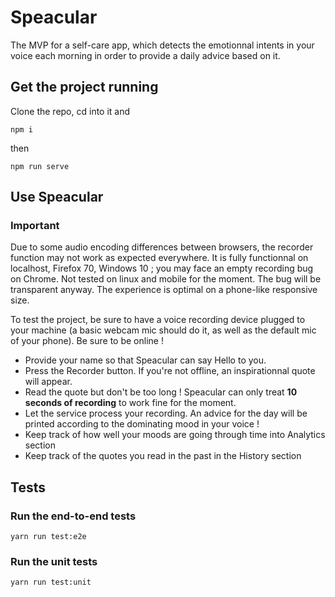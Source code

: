 # Speacular

The MVP for a self-care app, which detects the emotionnal intents in your voice each morning in order to provide a daily advice based on it.

## Get the project running
Clone the repo, cd into it and
```
npm i
```
then 
```
npm run serve
```
## Use Speacular

### Important

Due to some audio encoding differences between browsers, the recorder function may not work as expected everywhere. It is fully functionnal on localhost, Firefox 70, Windows 10 ; you may face an empty recording bug on Chrome. Not tested on linux and mobile for the moment. The bug will be transparent anyway. The experience is optimal on a phone-like responsive size.

To test the project, be sure to have a voice recording device plugged to your machine (a basic webcam mic should do it, as well as the default mic of your phone). Be sure to be online !

* Provide your name so that Speacular can say Hello to you.
* Press the Recorder button. If you're not offline, an inspirationnal quote will appear.
* Read the quote but don't be too long ! Speacular can only treat **10 seconds of recording** to work fine for the moment.
* Let the service process your recording. An advice for the day will be printed according to the dominating mood in your voice !
* Keep track of how well your moods are going through time into Analytics section
* Keep track of the quotes you read in the past in the History section  

## Tests

### Run the end-to-end tests
```
yarn run test:e2e
```

### Run the unit tests
```
yarn run test:unit
```